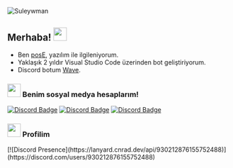 <p align="left"> <img src="https://komarev.com/ghpvc/?username=sTheHunter&label=Profile%20views&color=ce3b56&style=flat" alt="Suleywman" /> </p>

## Merhaba! <img src="https://cdn.discordapp.com/emojis/730513541961875466.gif?size=96" width="30px">

- Ben [posE](https://discord.com/users/930212876155752488), yazılım ile ilgileniyorum.
- Yaklaşık 2 yıldır Visual Studio Code üzerinden bot geliştiriyorum.
- Discord botum [Wave](https://discord.com/oauth2/authorize?client_id=1042127077039669338&permissions=8&scope=bot).

<h3><img src="https://cdn.discordapp.com/emojis/663699720257929236.webp?size=96&quality=lossless" width="30px"> Benim sosyal medya hesaplarım!</h3>

[![Discord Badge](https://img.shields.io/badge/Discord%20-7289DA.svg?&amp;style=for-the-badge&amp;logo=discord&amp;logoColor=white)](https://discord.com/users/930212876155752488)
[![Discord Badge](https://img.shields.io/badge/Instagram%20-8a3ab9.svg?&amp;style=for-the-badge&amp;logo=instagram&amp;logoColor=white)](https://www.instagram.com/guvendahmer/)
[![Discord Badge](https://img.shields.io/badge/Twitter%20-1DA1F2.svg?&amp;style=for-the-badge&amp;logo=twitter&amp;logoColor=white)](https://twitter.com/suleywman)
   
   <h3><img src="https://cdn.discordapp.com/emojis/657942852818436106.webp?size=96" width="30px"> Profilim</h3>
   [![Discord Presence](https://lanyard.cnrad.dev/api/930212876155752488)](https://discord.com/users/930212876155752488)
 
